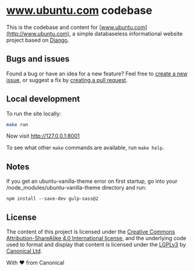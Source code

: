 www.ubuntu.com codebase
===

This is the codebase and content for [www.ubuntu.com](http://www.ubuntu.com), a simple databaseless informational website project based on [Django](https://www.djangoproject.com/).

Bugs and issues
---

Found a bug or have an idea for a new feature? Feel free to [create a new issue](https://github.com/ubuntudesign/www.ubuntu.com/issues/new), or suggest a fix by [creating a pull request](https://help.github.com/articles/creating-a-pull-request/).

Local development
---

To run the site locally:

``` bash
make run
```

Now visit <http://127.0.0.1:8001>

To see what other `make` commands are available, run `make help`.

Notes
----

If you get an ubuntu-vanilla-theme error on first startup, go into your /node_modules/ubuntu-vanilla-theme directory and run:

``` npm install --save-dev gulp-sass@2 ```

License
---

The content of this project is licensed under the [Creative Commons Attribution-ShareAlike 4.0 International license](https://creativecommons.org/licenses/by-sa/4.0/), and the underlying code used to format and display that content is licensed under the [LGPLv3](http://opensource.org/licenses/lgpl-3.0.html) by [Canonical Ltd](http://www.canonical.com/).


With ♥ from Canonical

